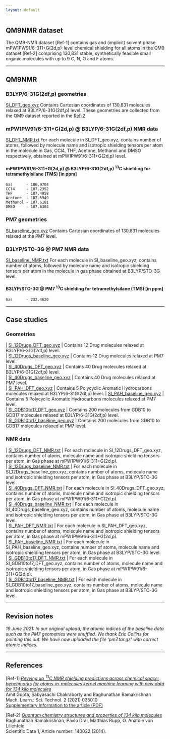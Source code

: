```yaml
---
layout: default
---
```


## QM9NMR dataset

The QM9-NMR dataset [Ref-1] contains gas and (implicit) solvent phase mPW1PW91/6-311+G(2d,p)-level chemical shielding for all atoms in the QM9 dataset [Ref-2] comprising 130,831 stable, synthetically feasible small organic molecules with up to 9 C, N, O and F atoms.

***

## QM9NMR

### B3LYP/6-31G(2df,p) geometries
[SI_DFT_geo.xyz](https://drive.google.com/file/d/1Kr9ZdYw503QsGT8qO2bid8wWQGQB-401/view?usp=sharing) Contains Cartesian coordinates of 130,831 molecules relaxed at B3LYP/6-31G(2df,p) level. These geometries are collected from the QM9 dataset reported in the [Ref-2](https://www.nature.com/articles/sdata201422)

### mPW1PW91/6-311+G(2d,p) @ B3LYP/6-31G(2df,p) NMR data
[SI_DFT_NMR.txt](https://drive.google.com/file/d/13vqG1zTsemLgfZP635pcAHjARhqDzJ8I/view?usp=sharing) For each molecule in SI_DFT_geo.xyz, contains number of atoms, followed by molecule name and isotropic shielding tensors per atom in the molecule in Gas, CCl4, THF, Acetone, Methanol and DMSO respectively, obtained at mPW1PW91/6-311+G(2d,p) level.   

####  mPW1PW91/6-311+G(2d,p) @ B3LYP/6-31G(2df,p) <sup>13</sup>C shielding for tetramethylsilane (TMS) [in ppm] 
```
Gas      - 186.9704
CCl4     - 187.2352
THF      - 187.4958
Acetone  - 187.5949
Methanol - 187.6181
DMSO     - 187.6304
```

### PM7 geometries
[SI_baseline_geo.xyz](https://drive.google.com/file/d/1TgH_cbABKPMq9wG2wnftwDO_wl3XYTk2/view?usp=sharing) Contains Cartesian coordinates of 130,831 molecules relaxed at the PM7 level.   

### B3LYP/STO-3G @ PM7 NMR data
[SI_baseline_NMR.txt](https://drive.google.com/file/d/16uw_v2VlPYK57NRjDnxVYi_hfspRLQdi/view?usp=sharing) For each molecule in SI_baseline_geo.xyz, contains number of atoms, followed by molecule name and isotropic shielding tensors per atom in the molecule in gas phase obtained at B3LYP/STO-3G level.

####  B3LYP/STO-3G @ PM7 <sup>13</sup>C shielding for tetramethylsilane (TMS) [in ppm] 
```
Gas      - 232.4620
```

***

## Case studies

### Geometries

| [SI_12Drugs_DFT_geo.xyz](data/SI_12Drugs_DFT_geo.xyz)               | Contains 12 Drug molecules relaxed at B3LYP/6-31G(2df,p) level.                            
| [SI_12Drugs_baseline_geo.xyz](data/SI_12Drugs_baseline_geo.xyz)     | Contains 12 Drug molecules relaxed at PM7 level.                                           
| [SI_40Drugs_DFT_geo.xyz](data/SI_40Drugs_DFT_geo.xyz)               | Contains 40 Drug molecules relaxed at B3LYP/6-31G(2df,p) level.                            
| [SI_40Drugs_baseline_geo.xyz](data/SI_40Drugs_baseline_geo.xyz)     | Contains 40 Drug molecules relaxed at PM7 level.                                           
| [SI_PAH_DFT_geo.xyz](data/SI_PAH_DFT_geo.xyz)                       | Contains 5 Polycyclic Aromatic Hydrocarbons molecules relaxed at B3LYP/6-31G(2df,p) level. 
| [SI_PAH_baseline_geo.xyz](data/SI_PAH_baseline_geo.xyz)             | Contains 5 Polycyclic Aromatic Hydrocarbons molecules relaxed at PM7 level.                
| [SI_GDB10to17_DFT_geo.xyz](data/SI_GDB10to17_DFT_geo.xyz)           | Contains 200 molecules from GDB10 to GDB17 molecules relaxed at B3LYP/6-31G(2df,p) level.  
| [SI_GDB10to17_baseline_geo.xyz](data/SI_GDB10to17_baseline_geo.xyz) | Contains 200 molecules from GDB10 to GDB17 molecules relaxed at PM7 level.                

### NMR data

| [SI_12Drugs_DFT_NMR.txt](data/SI_12Drugs_DFT_NMR.txt) 	| For each molecule in SI_12Drugs_DFT_geo.xyz, contains number of atoms, molecule name and isotropic shielding tensors per atom, in Gas phase at mPW1PW91/6-311+G(2d,p).       
| [SI_12Drugs_baseline_NMR.txt](data/SI_12Drugs_baseline_NMR.txt) 	| For each molecule in SI_12Drugs_baseline_geo.xyz, contains number of atoms, molecule name and isotropic shielding tensors per atom, in Gas phase at B3LYP/STO-3G level.      
| [SI_40Drugs_DFT_NMR.txt](data/SI_40Drugs_DFT_NMR.txt) 	| For each molecule in SI_40Drugs_DFT_geo.xyz, contains number of atoms, molecule name and isotropic shielding tensors per atom, in Gas phase at mPW1PW91/6-311+G(2d,p).         
| [SI_40Drugs_baseline_NMR.txt](data/SI_40Drugs_baseline_NMR.txt) 	| For each molecule in SI_40Drugs_baseline_geo.xyz, contains number of atoms, molecule name and isotropic shielding tensors per atom, in Gas phase at B3LYP/STO-3G level.          
| [SI_PAH_DFT_NMR.txt](data/SI_PAH_DFT_NMR.txt) 	| For each molecule in SI_PAH_DFT_geo.xyz, contains number of atoms, molecule name and isotropic shielding tensors per atom, in Gas phase at mPW1PW91/6-311+G(2d,p).           
| [SI_PAH_baseline_NMR.txt](data/SI_PAH_baseline_NMR.txt) 	| For each molecule in SI_PAH_baseline_geo.xyz, contains number of atoms, molecule name and isotropic shielding tensors per atom, in Gas phase at B3LYP/STO-3G level.          
| [SI_GDB10to17_DFT_NMR.txt](data/SI_GDB10to17_DFT_NMR.txt) 	| For each molecule in SI_GDB10to17_DFT_geo.xyz, contains number of atoms, molecule name and isotropic shielding tensors per atom, in Gas phase at mPW1PW91/6-311+G(2d,p).            
| [SI_GDB10to17_baseline_NMR.txt](data/SI_GDB10to17_baseline_NMR.txt) 	| For each molecule in SI_GDB10to17_baseline_geo.xyz, contains number of atoms, molecule name and isotropic shielding tensors per atom, in Gas phase at B3LYP/STO-3G level. 

***

## Revision notes

_19 June 2021: In our original upload, the atomic indices of the baseline data such as the PM7 geometries were shuffled. We thank Eric Collins for pointing this out. We have now uploaded the file 'pm7.tar.gz' with correct atomic indices._

***

## References
[Ref-1] [_Revving up <sup>13</sup>C NMR shielding predictions across chemical space: benchmarks for atoms-in-molecules kernel machine learning with new data for 134 kilo molecules_](https://doi.org/10.1088/2632-2153/abe347)            
Amit Gupta, Sabyasachi Chakraborty and Raghunathan Ramakrishnan     
Mach. Learn.: Sci. Technol. 2 (2021) 035010     
[Supplementary Information to the article (PDF)](data/SI.pdf)

[Ref-2] [_Quantum chemistry structures and properties of 134 kilo molecules_](http://www.nature.com/articles/sdata201422)          
Raghunathan Ramakrishnan, Pavlo Dral, Matthias Rupp, O. Anatole von Lilienfeld      
Scientific Data 1, Article number: 140022 (2014).    
